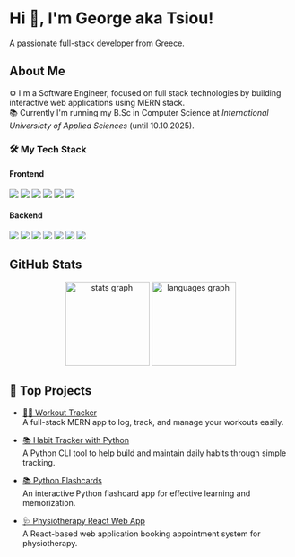 # Hi 👋, I'm George aka Tsiou!

A passionate full-stack developer from Greece.  

 ## About Me  
 ⚙️ I'm a Software Engineer, focused on full stack technologies by building interactive web applications using MERN stack.    
 📚 Currently I'm running my B.Sc in Computer Science at *International Universicty of Applied Sciences* (until 10.10.2025).  
   

 ### 🛠️ My Tech Stack  
 #### Frontend
<p align="left">
  <img src="https://img.shields.io/badge/JavaScript-F7DF1E?style=for-the-badge&logo=javascript&logoColor=black" />
  <img src="https://img.shields.io/badge/React-20232A?style=for-the-badge&logo=react&logoColor=61DAFB" />
  <img src="https://img.shields.io/badge/HTML5-E34F26?style=for-the-badge&logo=html5&logoColor=white" />
  <img src="https://img.shields.io/badge/CSS3-1572B6?style=for-the-badge&logo=css3&logoColor=white" />
  <img src="https://img.shields.io/badge/Tailwind_CSS-38B2AC?style=for-the-badge&logo=tailwind-css&logoColor=white" />
  <img src="https://img.shields.io/badge/GSAP-88CE02?style=for-the-badge&logo=greensock&logoColor=white" />
</p>


#### Backend
<p align="left">
  <img src="https://img.shields.io/badge/Node.js-339933?style=for-the-badge&logo=nodedotjs&logoColor=white" />
  <img src="https://img.shields.io/badge/Express.js-000000?style=for-the-badge&logo=express&logoColor=white" />
  <img src="https://img.shields.io/badge/MongoDB-4EA94B?style=for-the-badge&logo=mongodb&logoColor=white" />
  <img src="https://img.shields.io/badge/MySQL-00758F?style=for-the-badge&logo=mysql&logoColor=white" />
  <img src="https://img.shields.io/badge/Python-3776AB?style=for-the-badge&logo=python&logoColor=white" />
  <img src="https://img.shields.io/badge/Java-ED8B00?style=for-the-badge&logo=java&logoColor=white" />
  <img src="https://img.shields.io/badge/Postman-FF6C37?style=for-the-badge&logo=postman&logoColor=white" />
</p>


## GitHub Stats
<div align="center">
  <img src="https://github-readme-stats.vercel.app/api?username=tsioumioupiou&hide_title=false&hide_rank=false&show_icons=true&include_all_commits=true&count_private=true&disable_animations=false&theme=dracula&locale=en&hide_border=false&order=1" height="150" alt="stats graph"  />
  <img src="https://github-readme-stats.vercel.app/api/top-langs?username=tsioumioupiou&locale=en&hide_title=false&layout=compact&card_width=320&langs_count=5&theme=dracula&hide_border=false&order=2" height="150" alt="languages graph"  />
</div>


## 🚀 Top Projects

- [🏋️‍♂️ Workout Tracker](https://github.com/TsiouMiouPiou/workout-tracker-mern)  
  A full-stack MERN app to log, track, and manage your workouts easily.

- [📚 Habit Tracker with Python](https://github.com/TsiouMiouPiou/python-habit-tracker)  
  A Python CLI tool to help build and maintain daily habits through simple tracking.

- [📚 Python Flashcards](https://github.com/TsiouMiouPiou/python_flashcards)  
  An interactive Python flashcard app for effective learning and memorization.

- [🩺 Physiotherapy React Web App](https://github.com/TsiouMiouPiou/physio-web-app)  
  A React-based web application booking appointment system for physiotherapy.





